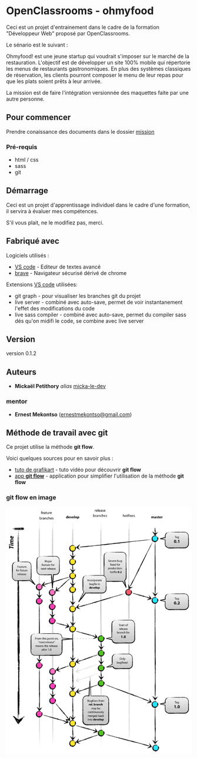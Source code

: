 
# OpenClassrooms - ohmyfood

Ceci est un projet d'entrainement dans le cadre de la formation "Développeur Web" proposé par OpenClassrooms.

Le sénario est le suivant :

Ohmyfood! est une jeune startup qui voudrait s'imposer sur le marché de la restauration. L'objectif est de développer un site 100% mobile qui répertorie les menus de restaurants gastronomiques. En plus des systèmes classiques de réservation, les clients pourront composer le menu de leur repas pour que les plats soient prêts à leur arrivée.

La mission est de faire l'intégration versionnée des maquettes faite par une autre personne.


## Pour commencer

Prendre conaissance des documents dans le dossier [mission](/mission/)


### Pré-requis

- html / css
- sass
- git


## Démarrage

Ceci est un projet d'apprentissage individuel dans le cadre d'une formation, il servira à évaluer mes compétences.

S'il vous plait, ne le modifiez pas, merci.


## Fabriqué avec

Logiciels utilisés :
* [VS code](https://code.visualstudio.com/) - Editeur de textes avancé
* [brave](https://brave.com/fr/) - Navigateur sécurisé dérivé de chrome

Extensions [VS code](https://code.visualstudio.com/) utilisées:
* git graph - pour visualiser les branches git du projet
* live server - combiné avec auto-save, permet de voir instantanement l'effet des modifications du code
* live sass compiler - combiné avec auto-save, permet du compiler sass dés qu'on midifi le code, se combine avec live server


## Version

version 0.1.2


## Auteurs

* **Mickaël Petithory** _alias_ [micka-le-dev](https://github.com/micka-le-dev)


### mentor

* **Ernest Mekontso** (ernestmekontso@gmail.com)


## Méthode de travail avec git

Ce projet utilise la méthode **git flow**.

Voici quelques sources pour en savoir plus :
* [tuto de grafikart](https://grafikart.fr/tutoriels/git-flow-742) - tuto vidéo pour découvrir **git flow**
* [app **git flow**](https://danielkummer.github.io/git-flow-cheatsheet/index.fr_FR.html) - application pour simplifier l'utilisation de la méthode **git flow**


### git flow en image

![illustration de **git flow**](gitflow.png)
